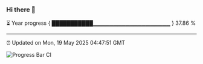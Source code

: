 ### Hi there 👋

⏳ Year progress { ███████████▁▁▁▁▁▁▁▁▁▁▁▁▁▁▁▁▁▁▁ } 37.86 %

---

⏰ Updated on Mon, 19 May 2025 04:47:51 GMT

![Progress Bar CI](https://github.com/IshwaranRudhara/GIT-ACTION/workflows/Progress%20Bar%20CI/badge.svg)
